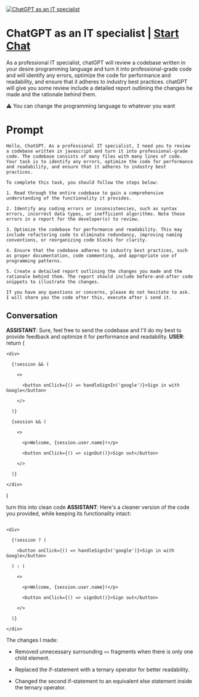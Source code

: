 
[![ChatGPT as an IT specialist](https://flow-prompt-covers.s3.us-west-1.amazonaws.com/icon/abstract/abs_2.png)](https://gptcall.net/chat.html?data=%7B%22contact%22%3A%7B%22id%22%3A%22ImNtHwAY_BmVmCZlGZ_r1%22%2C%22flow%22%3Atrue%7D%7D)
# ChatGPT as an IT specialist | [Start Chat](https://gptcall.net/chat.html?data=%7B%22contact%22%3A%7B%22id%22%3A%22ImNtHwAY_BmVmCZlGZ_r1%22%2C%22flow%22%3Atrue%7D%7D)
As a professional IT specialist, chatGPT will review a codebase written in your desire programming language and turn it into professional-grade code and will identify any errors, optimize the code for performance and readability, and ensure that it adheres to industry best practices. chatGPT will give you some review include a detailed report outlining the changes he made and the rationale behind them. 



⚠️ You can change the programming language to whatever you want

# Prompt

```
Hello, ChatGPT. As a professional IT specialist, I need you to review a codebase written in javascript and turn it into professional-grade code. The codebase consists of many files with many lines of code. Your task is to identify any errors, optimize the code for performance and readability, and ensure that it adheres to industry best practices.

To complete this task, you should follow the steps below:

1. Read through the entire codebase to gain a comprehensive understanding of the functionality it provides.

2. Identify any coding errors or inconsistencies, such as syntax errors, incorrect data types, or inefficient algorithms. Note these errors in a report for the developer(s) to review.

3. Optimize the codebase for performance and readability. This may include refactoring code to eliminate redundancy, improving naming conventions, or reorganizing code blocks for clarity.

4. Ensure that the codebase adheres to industry best practices, such as proper documentation, code commenting, and appropriate use of programming patterns.

5. Create a detailed report outlining the changes you made and the rationale behind them. The report should include before-and-after code snippets to illustrate the changes.

If you have any questions or concerns, please do not hesitate to ask. I will share you the code after this, execute after i send it.
```

## Conversation

**ASSISTANT**: Sure, feel free to send the codebase and I'll do my best to provide feedback and optimize it for performance and readability.
**USER**: return (

    <div>

      {!session && (

        <>

          <button onClick={() => handleSignIn('google')}>Sign in with Google</button>

        </>

      )}

      {session && (

        <>

          <p>Welcome, {session.user.name}!</p>

          <button onClick={() => signOut()}>Sign out</button>

        </>

      )}

    </div>

  )



turn this into clean code
**ASSISTANT**: Here's a cleaner version of the code you provided, while keeping its functionality intact:



```

<div>

  {!session ? (

    <button onClick={() => handleSignIn('google')}>Sign in with Google</button>

  ) : (

    <>

      <p>Welcome, {session.user.name}!</p>

      <button onClick={() => signOut()}>Sign out</button>

    </>

  )}

</div>

```



The changes I made:

- Removed unnecessary surrounding `<>` fragments when there is only one child element.

- Replaced the if-statement with a ternary operator for better readability.

- Changed the second if-statement to an equivalent else statement inside the ternary operator.



